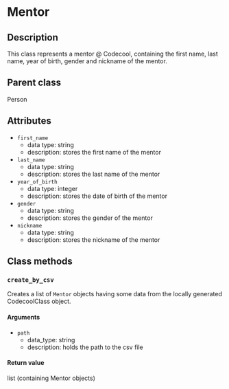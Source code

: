 # Mentor

## Description
This class represents a mentor @ Codecool, containing the first name, last name, year of birth, gender and nickname of the mentor.

## Parent class

Person

## Attributes

* ```first_name```
  * data type: string
  * description: stores the first name of the mentor
* ```last_name```
  * data type: string 
  * description: stores the last name of the mentor
* ```year_of_birth```
   * data type: integer
   * description: stores the date of birth of the mentor
* ```gender```
  * data type: string
  * description: stores the gender of the mentor
* ```nickname```
  * data type: string
  * description: stores the nickname of the mentor 

## Class methods

### ```create_by_csv```

Creates a list of ```Mentor``` objects having some data from the locally generated CodecoolClass object.

#### Arguments

* ```path```
  * data_type: string
  * description: holds the path to the csv file

#### Return value
list (containing Mentor objects) 
